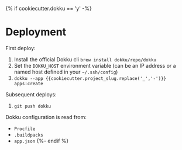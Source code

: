 {% if cookiecutter.dokku == 'y' -%}
# Deployment
First deploy:
1. Install the official Dokku cli `brew install dokku/repo/dokku`
2. Set the `DOKKU_HOST` environment variable (can be an IP address or a named host defined in your `~/.ssh/config`)
3. `dokku --app {{cookiecutter.project_slug.replace('_','-')}} apps:create`

Subsequent deploys:
1. `git push dokku`

Dokku configuration is read from:
- `Procfile`
- `.buildpacks`
- `app.json`
{%- endif %}
